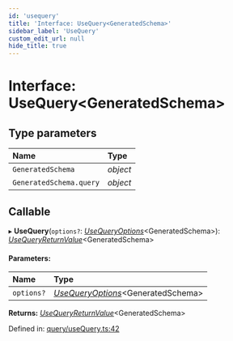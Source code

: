 ```yaml
---
id: 'usequery'
title: 'Interface: UseQuery<GeneratedSchema>'
sidebar_label: 'UseQuery'
custom_edit_url: null
hide_title: true
---
```


# Interface: UseQuery<GeneratedSchema\>

## Type parameters

| Name                    | Type     |
| :---------------------- | :------- |
| `GeneratedSchema`       | _object_ |
| `GeneratedSchema.query` | _object_ |

## Callable

▸ **UseQuery**(`options?`: [_UseQueryOptions_](usequeryoptions.md)<GeneratedSchema\>): [_UseQueryReturnValue_](../modules.md#usequeryreturnvalue)<GeneratedSchema\>

#### Parameters:

| Name       | Type                                                      |
| :--------- | :-------------------------------------------------------- |
| `options?` | [_UseQueryOptions_](usequeryoptions.md)<GeneratedSchema\> |

**Returns:** [_UseQueryReturnValue_](../modules.md#usequeryreturnvalue)<GeneratedSchema\>

Defined in: [query/useQuery.ts:42](https://github.com/gqless/gqless/blob/master/packages/react/src/query/useQuery.ts#L42)
